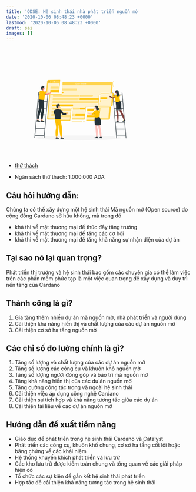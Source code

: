 ```yaml
---
title: 'ODSE: Hệ sinh thái nhà phát triển nguồn mở'
date: '2020-10-06 08:48:23 +0000'
lastmod: '2020-10-06 08:48:23 +0000'
draft: sai
images: []
---
```


<svg xmlns="http://www.w3.org/2000/svg" viewbox="0 0 500 500" width="400px" height="300"><g id="freepik--Shadow--inject-169"><ellipse id="freepik--path--inject-169" cx="245.18" cy="412.39" rx="193.89" ry="11.32" style="fill:#f5f5f5"></ellipse></g><g id="freepik--Coding--inject-169"><path d="M394.34,158.17l-219.81.05-1.66,1.5L172,187.58h0l-.38,4.28L170.69,202h0l-.7,8.09h0l-.4,4.54H113.42l-1.67,1.5L104,322.51a4.53,4.53,0,0,0,4.58,5H160l.41-4.75h-.27l1-11.5h0l.7-8.1h0l.56-6.35h0l.71-8.1h0l.57-6.48.69-8h0l.28-3.19h56.44l-1,11.16v.13h0l-3.53,40.4h0l-.15,1.7,0,.57h0l-.22,2.48,54.77,1.52,1.66-1.29L274,311.28h0l.71-8.1h0l1.83-20.93.7-8h0l.28-3.19H334l1.54-17.61h0l.56-6.46.7-8h0l.71-8.1h0l1.42-16.27h51.69l3.09,1.5,1.66-1.5L399.69,164A5.62,5.62,0,0,0,394.34,158.17Z" style="fill:#FFC100"></path><path d="M329.61,329H381a5.59,5.59,0,0,0,5.46-5l4.36-52.55-56.83-.2-1.71,1.33Z" style="fill:#FFC100"></path><polygon points="391.85 216.16 396.11 167.44 172.19 167.44 167.93 216.16 114.42 216.16 104.76 326.55 158.28 326.55 163 272.59 219.43 272.59 214.71 326.55 271.15 326.55 275.87 272.59 332.31 272.59 327.59 326.55 382.19 326.55 386.91 272.59 332.31 272.59 337.25 216.16 391.85 216.16" style="fill:#FFC100"></polygon><polygon points="391.85 216.16 396.11 167.44 172.19 167.44 167.93 216.16 114.42 216.16 104.76 326.55 158.28 326.55 163 272.59 219.43 272.59 214.71 326.55 271.15 326.55 275.87 272.59 332.31 272.59 327.59 326.55 382.19 326.55 386.91 272.59 332.31 272.59 337.25 216.16 391.85 216.16" style="fill:#fff;opacity:0.8"></polygon><path d="M244.26,226.08H130.68a1.84,1.84,0,0,1-1.86-2l.36-4a2.27,2.27,0,0,1,2.21-2H245a1.83,1.83,0,0,1,1.85,2l-.35,4A2.27,2.27,0,0,1,244.26,226.08Z" style="fill:#FFC100"></path><path d="M244.26,226.08H130.68a1.84,1.84,0,0,1-1.86-2l.36-4a2.27,2.27,0,0,1,2.21-2H245a1.83,1.83,0,0,1,1.85,2l-.35,4A2.27,2.27,0,0,1,244.26,226.08Z" style="fill:#fff;opacity:0.5"></path><path d="M306.61,226.08H251.86a1.83,1.83,0,0,1-1.86-2l.35-4a2.27,2.27,0,0,1,2.22-2h54.75a1.83,1.83,0,0,1,1.86,2l-.35,4A2.27,2.27,0,0,1,306.61,226.08Z" style="fill:#FFC100"></path><path d="M306.61,226.08H251.86a1.83,1.83,0,0,1-1.86-2l.35-4a2.27,2.27,0,0,1,2.22-2h54.75a1.83,1.83,0,0,1,1.86,2l-.35,4A2.27,2.27,0,0,1,306.61,226.08Z" style="fill:#fff;opacity:0.5"></path><path d="M243,240.53H129.42a1.83,1.83,0,0,1-1.86-2l.35-4a2.27,2.27,0,0,1,2.21-2H243.7a1.83,1.83,0,0,1,1.86,2l-.35,4A2.27,2.27,0,0,1,243,240.53Z" style="fill:#FFC100"></path><path d="M243,240.53H129.42a1.83,1.83,0,0,1-1.86-2l.35-4a2.27,2.27,0,0,1,2.21-2H243.7a1.83,1.83,0,0,1,1.86,2l-.35,4A2.27,2.27,0,0,1,243,240.53Z" style="fill:#fff;opacity:0.5"></path><path d="M217.39,269.43h-90.5a1.83,1.83,0,0,1-1.86-2l.35-4a2.27,2.27,0,0,1,2.22-2h90.49a1.83,1.83,0,0,1,1.86,2l-.35,4A2.27,2.27,0,0,1,217.39,269.43Z" style="fill:#FFC100"></path><path d="M174.33,203.53H169l-.71,8.09h5.29a2.27,2.27,0,0,0,2.21-2l.35-4A1.83,1.83,0,0,0,174.33,203.53Z" style="fill:#FFC100"></path><path d="M234.84,189.08H170.3l-.71,8.09h64.54a2.27,2.27,0,0,0,2.21-2l.35-4A1.83,1.83,0,0,0,234.84,189.08Z" style="fill:#FFC100"></path><path d="M234.84,189.08H170.3l-.71,8.09h64.54a2.27,2.27,0,0,0,2.21-2l.35-4A1.83,1.83,0,0,0,234.84,189.08Z" style="fill:#fff;opacity:0.5"></path><path d="M334.56,246.88H128.86a2.27,2.27,0,0,0-2.21,2l-.35,4a1.83,1.83,0,0,0,1.85,2h205.7Z" style="fill:#FFC100"></path><path d="M334.56,246.88H128.86a2.27,2.27,0,0,0-2.21,2l-.35,4a1.83,1.83,0,0,0,1.85,2h205.7Z" style="fill:#fff;opacity:0.5"></path><path d="M335.82,232.43H251.3a2.27,2.27,0,0,0-2.21,2l-.35,4a1.83,1.83,0,0,0,1.85,2h84.52Z" style="fill:#FFC100"></path><path d="M244.79,275.78H219.15l-.7,8.1h25.63a2.27,2.27,0,0,0,2.21-2l.35-4A1.83,1.83,0,0,0,244.79,275.78Z" style="fill:#FFC100"></path><path d="M162.72,275.78H126.33a2.27,2.27,0,0,0-2.21,2l-.35,4a1.83,1.83,0,0,0,1.85,2H162Z" style="fill:#FFC100"></path><g style="opacity:0.5"><path d="M244.79,275.78H219.15l-.7,8.1h25.63a2.27,2.27,0,0,0,2.21-2l.35-4A1.83,1.83,0,0,0,244.79,275.78Z" style="fill:#fff"></path><path d="M162.72,275.78H126.33a2.27,2.27,0,0,0-2.21,2l-.35,4a1.83,1.83,0,0,0,1.85,2H162Z" style="fill:#fff"></path></g><path d="M161.45,290.23H125.07a2.25,2.25,0,0,0-2.21,2l-.36,4a1.84,1.84,0,0,0,1.86,2h36.38Z" style="fill:#FFC100"></path><path d="M161.45,290.23H125.07a2.25,2.25,0,0,0-2.21,2l-.36,4a1.84,1.84,0,0,0,1.86,2h36.38Z" style="fill:#fff;opacity:0.5"></path><path d="M160.19,304.68H123.8a2.27,2.27,0,0,0-2.21,2l-.35,4a1.83,1.83,0,0,0,1.85,2h36.39Z" style="fill:#FFC100"></path><path d="M224.72,304.68h-8.09l-.71,8.1H224a2.25,2.25,0,0,0,2.21-2l.36-4A1.83,1.83,0,0,0,224.72,304.68Z" style="fill:#FFC100"></path><g style="opacity:0.5"><path d="M160.19,304.68H123.8a2.27,2.27,0,0,0-2.21,2l-.35,4a1.83,1.83,0,0,0,1.85,2h36.39Z" style="fill:#fff"></path><path d="M224.72,304.68h-8.09l-.71,8.1H224a2.25,2.25,0,0,0,2.21-2l.36-4A1.83,1.83,0,0,0,224.72,304.68Z" style="fill:#fff"></path></g><path d="M398.18,164.74a4.52,4.52,0,0,0-4.58-5H172.87l-1.23,14.11H389.31a3,3,0,0,1,3,3.32l-3.42,39h4.75Z" style="fill:#FFC100"></path><path d="M398.18,164.74a4.52,4.52,0,0,0-4.58-5H172.87l-1.23,14.11H389.31a3,3,0,0,1,3,3.32l-3.42,39h4.75Z" style="fill:#fff;opacity:0.30000000000000004"></path><path d="M384,272.59,379.77,321a3.7,3.7,0,0,1-3.62,3.32H327.79l-.42,4.75h51.42a5.59,5.59,0,0,0,5.46-5l4.5-51.42Z" style="fill:#FFC100"></path><path d="M384,272.59,379.77,321a3.7,3.7,0,0,1-3.62,3.32H327.79l-.42,4.75h51.42a5.59,5.59,0,0,0,5.46-5l4.5-51.42Z" style="fill:#fff;opacity:0.30000000000000004"></path><path d="M116.52,216.16,107.35,321a3,3,0,0,0,3,3.32h48.36l-.42,4.75H106.92a4.53,4.53,0,0,1-4.59-5l9.42-107.85Z" style="fill:#FFC100"></path><path d="M116.52,216.16,107.35,321a3,3,0,0,0,3,3.32h48.36l-.42,4.75H106.92a4.53,4.53,0,0,1-4.59-5l9.42-107.85Z" style="fill:#fff;opacity:0.30000000000000004"></path><polygon points="271.35 324.28 214.91 324.28 214.5 329.03 270.93 329.03 271.35 324.28" style="fill:#FFC100"></polygon><polygon points="271.35 324.28 214.91 324.28 214.5 329.03 270.93 329.03 271.35 324.28" style="fill:#fff;opacity:0.30000000000000004"></polygon><path d="M273.06,304.68H232.32a2.27,2.27,0,0,0-2.21,2l-.35,4a1.83,1.83,0,0,0,1.85,2h40.75Z" style="fill:#FFC100"></path><path d="M333.24,304.68H329.5l-.71,8.1h3.74a2.27,2.27,0,0,0,2.21-2l.35-4A1.83,1.83,0,0,0,333.24,304.68Z" style="fill:#FFC100"></path><path d="M275.59,275.78H252.38a2.27,2.27,0,0,0-2.21,2l-.35,4a1.83,1.83,0,0,0,1.86,2h23.2Z" style="fill:#FFC100"></path><path d="M402.7,181.86h0a.49.49,0,0,1-.45-.54l1.83-21a5.1,5.1,0,0,0-5.16-5.66h-17a.5.5,0,0,1-.5-.5.51.51,0,0,1,.5-.5h17a6.09,6.09,0,0,1,6.16,6.74l-1.84,21A.5.5,0,0,1,402.7,181.86Z" style="fill:#FFC100"></path><path d="M378.09,154.68H373.8a.5.5,0,0,1-.5-.5.51.51,0,0,1,.5-.5h4.29a.5.5,0,0,1,.5.5A.5.5,0,0,1,378.09,154.68Z" style="fill:#FFC100"></path><path d="M271.87,338.3h-6.42a.51.51,0,0,1-.5-.5.5.5,0,0,1,.5-.5h6.42a.5.5,0,0,1,.5.5A.51.51,0,0,1,271.87,338.3Z" style="fill:#FFC100"></path><path d="M260.15,338.3H214a.51.51,0,0,1-.5-.5.5.5,0,0,1,.5-.5h46.13a.5.5,0,0,1,.5.5A.5.5,0,0,1,260.15,338.3Z" style="fill:#FFC100"></path><path d="M231.92,169.06a2.31,2.31,0,0,1-.91-.95,2.57,2.57,0,0,1-.24-1.36,2.75,2.75,0,0,1,.48-1.36,2.89,2.89,0,0,1,1.07-.95,3.07,3.07,0,0,1,1.45-.34,2.68,2.68,0,0,1,1.37.34,2.25,2.25,0,0,1,.91.95,2.46,2.46,0,0,1,.23,1.36,2.81,2.81,0,0,1-.47,1.36,2.89,2.89,0,0,1-1.07.95,3.06,3.06,0,0,1-1.44.34A2.72,2.72,0,0,1,231.92,169.06Zm2.49-.58a2.15,2.15,0,0,0,1.13-1.73,1.81,1.81,0,0,0-.17-1,1.68,1.68,0,0,0-.66-.71,1.84,1.84,0,0,0-1-.26,2.16,2.16,0,0,0-1.06.26,2.24,2.24,0,0,0-.79.71,2.11,2.11,0,0,0-.35,1,1.92,1.92,0,0,0,.18,1,1.62,1.62,0,0,0,.66.71,1.88,1.88,0,0,0,1,.26A2.1,2.1,0,0,0,234.41,168.48Z" style="fill:#fff"></path><path d="M240.52,165.63a1.61,1.61,0,0,1,.64.7,2,2,0,0,1,.17,1,2.34,2.34,0,0,1-.35,1.05,2.1,2.1,0,0,1-.77.71,2.28,2.28,0,0,1-1,.25,1.67,1.67,0,0,1-.76-.17,1.28,1.28,0,0,1-.56-.47l-.18,2H237l.47-5.36h.68l-.05.62a1.62,1.62,0,0,1,.64-.49,1.85,1.85,0,0,1,.82-.17A1.93,1.93,0,0,1,240.52,165.63Zm-.67,3a1.36,1.36,0,0,0,.52-.49,1.71,1.71,0,0,0,.24-.72,1.52,1.52,0,0,0-.11-.72,1.14,1.14,0,0,0-.43-.49,1.44,1.44,0,0,0-1.87.49,1.71,1.71,0,0,0-.24.72,1.41,1.41,0,0,0,.11.72,1,1,0,0,0,.43.49,1.21,1.21,0,0,0,.66.18A1.37,1.37,0,0,0,239.85,168.59Z" style="fill:#fff"></path><path d="M245.83,167.62h-3.19a1.1,1.1,0,0,0,.38.83,1.39,1.39,0,0,0,.94.32,1.6,1.6,0,0,0,1.18-.48l.35.46a1.8,1.8,0,0,1-.71.47,2.35,2.35,0,0,1-.89.17,2.22,2.22,0,0,1-1.09-.26,1.66,1.66,0,0,1-.68-.71,2,2,0,0,1-.17-1,2.29,2.29,0,0,1,.34-1,2.12,2.12,0,0,1,.77-.72,2.16,2.16,0,0,1,1-.25,1.86,1.86,0,0,1,1,.25,1.56,1.56,0,0,1,.62.72,2.12,2.12,0,0,1,.16,1.05C245.85,167.46,245.84,167.53,245.83,167.62Zm-2.67-1.33a1.4,1.4,0,0,0-.48.82h2.52a1.15,1.15,0,0,0-.33-.82A1.12,1.12,0,0,0,244,166,1.32,1.32,0,0,0,243.16,166.29Z" style="fill:#fff"></path><path d="M250.27,165.81a1.58,1.58,0,0,1,.33,1.27l-.2,2.26h-.71l.19-2.18a1.06,1.06,0,0,0-.2-.85.92.92,0,0,0-.76-.29,1.35,1.35,0,0,0-.94.33,1.48,1.48,0,0,0-.42,1l-.17,2h-.71l.34-3.92h.68l0,.59a1.62,1.62,0,0,1,.62-.47,2.15,2.15,0,0,1,.85-.16A1.49,1.49,0,0,1,250.27,165.81Z" style="fill:#fff"></path><path d="M254.21,169.22a2.09,2.09,0,0,1-.81-.47l.32-.58a2.1,2.1,0,0,0,.72.44,2.69,2.69,0,0,0,.94.16,1.76,1.76,0,0,0,1-.22.73.73,0,0,0,.37-.58.52.52,0,0,0-.13-.43,1.15,1.15,0,0,0-.41-.26c-.17-.06-.4-.12-.71-.2a5.73,5.73,0,0,1-.92-.28,1.35,1.35,0,0,1-.57-.43,1.06,1.06,0,0,1-.19-.79,1.43,1.43,0,0,1,.28-.75,1.77,1.77,0,0,1,.71-.53,2.75,2.75,0,0,1,1.13-.2,3.35,3.35,0,0,1,.89.12,2,2,0,0,1,.73.34l-.29.59a2.75,2.75,0,0,0-.67-.32,2.55,2.55,0,0,0-.72-.1,1.62,1.62,0,0,0-1,.23.76.76,0,0,0-.37.59.5.5,0,0,0,.14.43,1.11,1.11,0,0,0,.42.26,7.12,7.12,0,0,0,.69.2,6.53,6.53,0,0,1,.92.28,1.35,1.35,0,0,1,.57.43,1,1,0,0,1,.19.78,1.36,1.36,0,0,1-.29.74,1.56,1.56,0,0,1-.72.54,2.92,2.92,0,0,1-1.12.19A3.46,3.46,0,0,1,254.21,169.22Z" style="fill:#fff"></path><path d="M259,169.13a1.64,1.64,0,0,1-.66-.72,1.85,1.85,0,0,1-.17-1,2.11,2.11,0,0,1,.35-1,2,2,0,0,1,.79-.72,2.29,2.29,0,0,1,1.08-.25,2,2,0,0,1,1,.25,1.61,1.61,0,0,1,.67.72,2,2,0,0,1,.17,1,2.16,2.16,0,0,1-.36,1,2.07,2.07,0,0,1-.78.72,2.33,2.33,0,0,1-1.08.26A2,2,0,0,1,259,169.13Zm1.78-.54a1.43,1.43,0,0,0,.52-.49,1.57,1.57,0,0,0,.23-.72,1.41,1.41,0,0,0-.11-.72,1.08,1.08,0,0,0-.43-.49,1.3,1.3,0,0,0-.66-.17,1.47,1.47,0,0,0-.69.17,1.52,1.52,0,0,0-.52.49,1.71,1.71,0,0,0-.24.72,1.52,1.52,0,0,0,.11.72,1.11,1.11,0,0,0,.44.49,1.21,1.21,0,0,0,.66.18A1.37,1.37,0,0,0,260.74,168.59Z" style="fill:#fff"></path><path d="M267,165.42l-.35,3.92H266l.05-.59a1.59,1.59,0,0,1-.61.47,1.85,1.85,0,0,1-.78.17,1.59,1.59,0,0,1-1.2-.44,1.54,1.54,0,0,1-.34-1.27l.2-2.26H264l-.19,2.17a1.16,1.16,0,0,0,.2.87,1,1,0,0,0,.76.29,1.28,1.28,0,0,0,.92-.34,1.52,1.52,0,0,0,.41-1l.17-2Z" style="fill:#fff"></path><path d="M269.6,165.56a2.06,2.06,0,0,1,.9-.18l-.06.69h-.17a1.29,1.29,0,0,0-.93.35,1.46,1.46,0,0,0-.42,1l-.17,2H268l.34-3.92h.68l-.05.66A1.36,1.36,0,0,1,269.6,165.56Z" style="fill:#fff"></path><path d="M271.65,169.13a1.63,1.63,0,0,1-.68-.72,1.85,1.85,0,0,1-.17-1,2.14,2.14,0,0,1,1.15-1.75,2.37,2.37,0,0,1,1.1-.25,2,2,0,0,1,.93.21,1.34,1.34,0,0,1,.59.63l-.57.34a1.21,1.21,0,0,0-.42-.42,1.3,1.3,0,0,0-.6-.14,1.51,1.51,0,0,0-.7.17,1.47,1.47,0,0,0-.53.49,1.71,1.71,0,0,0-.24.72,1.43,1.43,0,0,0,.12.73,1,1,0,0,0,.43.48,1.3,1.3,0,0,0,.68.18,1.41,1.41,0,0,0,1.12-.57l.51.34a1.85,1.85,0,0,1-.7.63,2.26,2.26,0,0,1-1,.22A2.1,2.1,0,0,1,271.65,169.13Z" style="fill:#fff"></path><path d="M278.85,167.62h-3.19a1.1,1.1,0,0,0,.38.83,1.39,1.39,0,0,0,.94.32,1.6,1.6,0,0,0,1.18-.48l.35.46a1.8,1.8,0,0,1-.71.47,2.37,2.37,0,0,1-.9.17,2.21,2.21,0,0,1-1.08-.26,1.66,1.66,0,0,1-.68-.71,1.9,1.9,0,0,1-.17-1,2.29,2.29,0,0,1,.34-1,2.08,2.08,0,0,1,1.8-1,1.87,1.87,0,0,1,1,.25,1.62,1.62,0,0,1,.62.72,2.12,2.12,0,0,1,.16,1.05C278.87,167.46,278.86,167.53,278.85,167.62Zm-2.67-1.33a1.4,1.4,0,0,0-.48.82h2.52a1.15,1.15,0,0,0-.33-.82,1.12,1.12,0,0,0-.83-.31A1.32,1.32,0,0,0,276.18,166.29Z" style="fill:#fff"></path><path d="M174.23,154.44h6.41a.5.5,0,0,0,0-1h-6.41a.5.5,0,1,0,0,1Z" style="fill:#FFC100"></path><path d="M185.94,154.44h46.13a.5.5,0,0,0,0-1H185.94a.5.5,0,0,0,0,1Z" style="fill:#FFC100"></path></g><g id="freepik--character-4--inject-169"><path d="M397.61,207.68l18.06,206.48h2.85l-.76-8.69h39.81l.76,8.69h2.85L443.11,207.68h-2.85l.76,8.68h-39.8l-.76-8.68Zm3.86,11.53h39.8l2.47,28.2H403.93Zm2.71,31H444l2.46,28.19h-39.8Zm2.72,31h39.8l2.47,28.19h-39.8Zm2.72,31h39.8l2.47,28.2H412.08Zm2.71,31.05h39.81l2.46,28.19H414.8Zm45,59.23H417.51l-2.46-28.19h39.8Z" style="fill:#263238"></path><path d="M397.61,207.68l18.06,206.48h2.85l-.76-8.69h39.81l.76,8.69h2.85L443.11,207.68h-2.85l.76,8.68h-39.8l-.76-8.68Zm3.86,11.53h39.8l2.47,28.2H403.93Zm2.71,31H444l2.46,28.19h-39.8Zm2.72,31h39.8l2.47,28.19h-39.8Zm2.72,31h39.8l2.47,28.2H412.08Zm2.71,31.05h39.81l2.46,28.19H414.8Zm45,59.23H417.51l-2.46-28.19h39.8Z" style="fill:#fff;opacity:0.30000000000000004"></path><path d="M422.51,219.22,417.44,224l-9.73-2.25v-1.92a.81.81,0,0,0-1.15-.73s-.47.33-.65.3c-.81-.11-2.49-2.12-2.49-2.12a.84.84,0,0,0-.82-.14l-.69.27a.8.8,0,0,0-.5.93l1.1,4.87a.81.81,0,0,0,.65.62l3.07.54s8.77,5.4,11.95,4.66,7.92-5.19,7.92-5.19Z" style="fill:#7f3e3b"></path><polygon points="347.71 210.15 345.5 211.49 342.02 266.74 396.43 268.45 398.41 267.26 403.86 210.61 347.71 210.15" style="fill:#FFC100"></polygon><polygon points="400.06 212 345.5 211.49 340.04 267.93 394.6 268.43 400.06 212" style="fill:#FFC100"></polygon><polygon points="400.06 212 345.5 211.49 340.04 267.93 394.6 268.43 400.06 212" style="fill:#fff;opacity:0.8"></polygon><path d="M373,228l-29-.27-.79,8.1,29,.27a2.27,2.27,0,0,0,2.23-2l.39-4A1.84,1.84,0,0,0,373,228Z" style="fill:#FFC100"></path><path d="M343.7,242.22h-1.17l-.78,8.1h1.16a2.26,2.26,0,0,0,2.23-2l.39-4A1.83,1.83,0,0,0,343.7,242.22Z" style="fill:#FFC100"></path><path d="M343.7,242.22h-1.17l-.78,8.1h1.16a2.26,2.26,0,0,0,2.23-2l.39-4A1.83,1.83,0,0,0,343.7,242.22Z" style="fill:#fff;opacity:0.5"></path><polygon points="391.69 268.4 396.43 268.45 401.89 212.01 397.15 211.97 391.69 268.4" style="fill:#FFC100"></polygon><polygon points="391.69 268.4 396.43 268.45 401.89 212.01 397.15 211.97 391.69 268.4" style="fill:#fff;opacity:0.30000000000000004"></polygon><path d="M414.52,197.72s-3.67.29-3.66,2.83c0,1.61,1.27-1.05,3.07-1.87S414.52,197.72,414.52,197.72Z" style="fill:#263238"></path><path d="M428.6,283.46s1.8,6.1,2.62,8.05c4.27,10.28,12.91,25.16,18.37,40.58l4.39-1.7a197,197,0,0,0-6.59-23.14c-2.19-6.26-6-12.61-8.3-19.47a64.17,64.17,0,0,1-1.25-8Z" style="fill:#7f3e3b"></path><path d="M432.37,244.7s4.84,4.86,5.69,11.1-1,16.71,1.9,28l-11.21,3.07s-9.08-31.72-9.93-39.39Z" style="fill:#263238"></path><path d="M425.1,273.76,428,263.69l3.5-5.64a57.6,57.6,0,0,1-1,16.92c-.95,4.21-1.74,7.67-2.29,10.1C427.59,282.79,426.41,278.6,425.1,273.76Z" style="opacity:0.4"></path><path d="M418.32,336.57a2.14,2.14,0,0,1-1.45-.42.45.45,0,0,1,0-.51.6.6,0,0,1,.38-.26c.83-.21,2.54.82,2.61.87a.1.1,0,0,1,.06.12.12.12,0,0,1-.1.09A8.57,8.57,0,0,1,418.32,336.57Zm-.76-1a.85.85,0,0,0-.23,0,.29.29,0,0,0-.23.15c-.1.15-.07.22,0,.26.22.33,1.47.37,2.39.28A5.42,5.42,0,0,0,417.56,335.58Z" style="fill:#FFC100"></path><path d="M419.82,336.46s0,0-.05,0c-.58-.28-1.75-1.39-1.63-1.94,0-.14.12-.3.45-.32a.87.87,0,0,1,.64.21,3.44,3.44,0,0,1,.73,1.94.11.11,0,0,1-.06.11A.11.11,0,0,1,419.82,336.46Zm-1.16-2h-.07c-.21,0-.23.09-.24.12,0,.34.73,1.2,1.33,1.58a2.72,2.72,0,0,0-.62-1.54.59.59,0,0,0-.4-.16Z" style="fill:#FFC100"></path><path d="M420.36,335.78l5.42.14a.43.43,0,0,1,.41.35l.87,4.42a.72.72,0,0,1-.56.86h-.15c-2-.08-3.69-.23-6.12-.28-2.86-.07-2.15.29-5.52.25-2,0-2.34-2.34-1.48-2.43,3.95-.4,4.39-1.58,5.95-3A1.7,1.7,0,0,1,420.36,335.78Z" style="fill:#263238"></path><path d="M447.63,333.2a2.14,2.14,0,0,1-1.5.12.45.45,0,0,1-.16-.49.57.57,0,0,1,.26-.38c.71-.49,2.66-.12,2.75-.1a.11.11,0,0,1,.09.09.13.13,0,0,1-.05.13A9.12,9.12,0,0,1,447.63,333.2Zm-1.06-.66-.21.1a.38.38,0,0,0-.16.23c0,.17,0,.23.06.25.33.23,1.51-.17,2.34-.58A5.33,5.33,0,0,0,446.57,332.54Z" style="fill:#FFC100"></path><path d="M449,332.57s0,0-.05,0c-.65-.05-2.12-.68-2.21-1.24,0-.13,0-.32.31-.45a.85.85,0,0,1,.68,0c.77.28,1.33,1.51,1.36,1.56a.13.13,0,0,1,0,.12A.09.09,0,0,1,449,332.57Zm-1.81-1.5-.06,0c-.19.08-.18.17-.18.2.08.33,1.1.87,1.8,1a2.76,2.76,0,0,0-1.12-1.22.61.61,0,0,0-.44,0Z" style="fill:#FFC100"></path><path d="M449.27,331.74l5.11-1.77a.46.46,0,0,1,.52.18l2.36,3.85a.72.72,0,0,1-.23,1l-.13.06c-1.86.61-3.53,1.08-5.83,1.88-2.71.94-1.91,1-5.08,2.17-1.91.69-3-1.37-2.24-1.76,3.56-1.76,3.56-3,4.53-4.85A1.83,1.83,0,0,1,449.27,331.74Z" style="fill:#263238"></path><path d="M415.6,283.37s-.17,6.35,0,8.46c.89,11.1,4.51,27.91,4.94,44.27h4.65a198.24,198.24,0,0,0,.79-27.29c-.23-5.73-1.75-11.77-1.78-17.83a64,64,0,0,1,1.27-8Z" style="fill:#7f3e3b"></path><path d="M427.59,245.86a25.77,25.77,0,0,1,2.53,21.78c-4.37,13.05-3.27,19.46-3.27,19.46H414.68s0-17.07-.52-22.73c-.38-4-1.38-8.36-1.06-16Z" style="fill:#263238"></path><polygon points="426.98 284.67 427.35 287.57 414.19 287.57 414.19 284.67 426.98 284.67" style="fill:#263238"></polygon><polygon points="426.98 284.67 427.35 287.57 414.19 287.57 414.19 284.67 426.98 284.67" style="fill:#fff;opacity:0.4"></polygon><polygon points="439.96 281.18 427.72 284.82 428.6 287.57 440.78 284.03 439.96 281.18" style="fill:#263238"></polygon><polygon points="439.96 281.18 427.72 284.82 428.6 287.57 440.78 284.03 439.96 281.18" style="fill:#fff;opacity:0.4"></polygon><path d="M423.4,216s-2.74-.29-2.69-5.32c0,0-2.53-1.15-4.17.33s1.48,5-.56,6.43C416,217.42,417.77,218.62,423.4,216Z" style="fill:#7f3e3b"></path><path d="M411.42,203.6c0-.34-.23-.6-.45-.59s-.37.31-.35.64.22.6.44.59S411.44,203.93,411.42,203.6Z" style="fill:#263238"></path><path d="M411.19,204.21l-1.78,2.35a2.21,2.21,0,0,0,2,.35Z" style="fill:#a02724"></path><path d="M423.07,203.07c-.21,4.26-.2,6.07-2.32,8.29-3.26,2.27-8.4,2.15-9.47-2.09-1-3.82-.47-10.14,3.68-11.91a5.83,5.83,0,0,1,8.11,5.71Z" style="fill:#7f3e3b"></path><path d="M412.05,202.6a.23.23,0,0,1-.18,0,1.59,1.59,0,0,0-1.38-.39.2.2,0,0,1-.24-.13.2.2,0,0,1,.13-.25,2,2,0,0,1,1.75.47.19.19,0,0,1,0,.27h0A.14.14,0,0,1,412.05,202.6Z" style="fill:#263238"></path><path d="M411.06,203l-.93-.13S410.68,203.53,411.06,203Z" style="fill:#263238"></path><path d="M418.75,212.37a5.66,5.66,0,0,1-2.28,2.09,15.84,15.84,0,0,1-.37-1.64A7.69,7.69,0,0,0,418.75,212.37Z" style="opacity:0.2"></path><path d="M425.47,216.67s0-3.38-4-2.75-6.91,2.54-7,4.51Z" style="fill:#FFC100"></path><path d="M425.47,216.67s0-3.38-4-2.75-6.91,2.54-7,4.51Z" style="opacity:0.1"></path><path d="M427.87,216.3s5.29.16,5.29,4.39a7,7,0,0,1-3,6Z" style="fill:#FFC100"></path><path d="M427.87,216.3s5.29.16,5.29,4.39a7,7,0,0,1-3,6Z" style="opacity:0.1"></path><path d="M433.93,245.22a34.59,34.59,0,0,1-3.17-11.42c-.53-6.24,3.28-17.34-3.49-17.55s-10.47.74-14.49,2.32-3.17,12.48-2.54,16.61,2.54,14.59,2.54,14.59S424.31,251.25,433.93,245.22Z" style="fill:#FFC100"></path><path d="M409.92,232.48a43.13,43.13,0,0,1-.1-7.31l4.59-.57A27.54,27.54,0,0,1,409.92,232.48Z" style="opacity:0.1"></path><path d="M406.12,223.86,401,228.67l-9.73-2.24v-2.07a.71.71,0,0,0-1-.65,4,4,0,0,1-.87.14c-.83-.11-2.44-1.93-2.44-1.93a.7.7,0,0,0-.72-.12l-2.06,1.92a.83.83,0,0,0-.4.88l2.21,3.18a1.26,1.26,0,0,0,.81.68l3,.58s8.78,5.4,11.95,4.66,7.93-5.18,7.93-5.18Z" style="fill:#7f3e3b"></path><path d="M412.78,218.57s-3.17.92-7.75,4.94c0,0,.17,3.17,4.2,6.66,0,0,4.33-2.71,5.67-6.73S412.78,218.57,412.78,218.57Z" style="fill:#FFC100"></path><path d="M414.41,196.89s-3,1.38-2.21,3.54,1.25,4,.66,4.71,1.43.88,1.33-1.51c0,0,.26,3,1.79,3.37s2.58,4.84,1.3,7-1.58,7.1-.31,8.21,3.69,2.21,3.4,4.17,2.91.64,2.28-1.74c0,0,1.74,2.69,3.86.26s-1.27-4.65-1.27-4.65,2.57.79,2.63,2.17.91,2.06,1.91.53a3.49,3.49,0,0,0-.63-4.34s1.7-.28,1.91.91,2.16-.8.47-2.36-4.65-2.36-4.6-8.38-1.11-11.16-5.71-12.22S414.41,196.89,414.41,196.89Z" style="fill:#263238"></path><path d="M415.49,204.52a3.25,3.25,0,0,0-1.08,2.27c0,1.16,1.06,1.48,2,.94s1.92-1.66,1.51-2.72A1.47,1.47,0,0,0,415.49,204.52Z" style="fill:#7f3e3b"></path></g><g id="freepik--character-3--inject-169"><polygon points="343.11 277.42 286.32 277.18 284.65 278.5 284.25 310.56 283.5 318.66 282.43 330.16 282.22 332.44 281.99 334.91 335.84 335.2 338.31 332.7 343.11 277.42" style="fill:#FFC100"></polygon><polygon points="279.66 332.42 336.07 332.72 341.08 278.76 284.65 278.5 279.66 332.42" style="fill:#FFC100"></polygon><polygon points="279.66 332.42 336.07 332.72 341.08 278.76 284.65 278.5 279.66 332.42" style="fill:#fff;opacity:0.8"></polygon><path d="M311.21,281.79l-26.84-.14-.75,8.1,26.84.14a2.27,2.27,0,0,0,2.22-2l.37-4A1.84,1.84,0,0,0,311.21,281.79Z" style="fill:#FFC100"></path><polygon points="280.94 318.65 337.35 318.95 338.1 310.85 281.69 310.55 280.94 318.65" style="fill:#FFC100"></polygon><polygon points="279.87 330.15 279.43 334.9 335.84 335.2 336.28 330.45 279.87 330.15" style="fill:#FFC100"></polygon><polygon points="279.87 330.15 279.43 334.9 335.84 335.2 336.28 330.45 279.87 330.15" style="fill:#fff;opacity:0.30000000000000004"></polygon><path d="M319.76,343.06s.64,13.17.93,17.55c.81,11.95,3.92,47.75,3.92,47.75h5.32s2-16.44,1.45-30.56c-.24-5.83-2-11-2.39-15s1.87-10.35.31-16.14C327.82,341.2,319.76,343.06,319.76,343.06Z" style="fill:#ffc3bd"></path><path d="M332.41,343.38s1.13,13.83,1.78,18.4c1.68,11.71,8.86,46.47,8.86,46.47l5.32-.24s-.12-18-2.53-32.21c-.81-4.75-2.1-8.85-2.61-12.23-.64-4.21.71-11.32-1.12-17C340.39,341.16,332.41,343.38,332.41,343.38Z" style="fill:#ffc3bd"></path><path d="M337.89,316.09s9.39,8.73,9.06,37.22a46.11,46.11,0,0,1-28.56,1.48s-2.53-20.91,0-36.31Z" style="fill:#263238"></path><path d="M318.69,275.75c0-.33-.22-.58-.44-.57s-.37.3-.34.63.22.58.43.57S318.71,276.08,318.69,275.75Z" style="fill:#263238"></path><path d="M318.33,275.2l-.91-.14S318,275.69,318.33,275.2Z" style="fill:#263238"></path><path d="M330.48,287.11s-2.68-.27-2.63-5.2c0,0-2.48-1.13-4.08.32s1.45,4.86-.54,6.29C323.23,288.52,325,289.7,330.48,287.11Z" style="fill:#ffc3bd"></path><path d="M318.66,276.22l-1.74,2.3a2.16,2.16,0,0,0,1.92.34Z" style="fill:#ed893e"></path><path d="M330.16,274.48c-.2,4.17-.19,5.95-2.27,8.11-3.19,2.23-8.22,2.11-9.27-2-.94-3.74-.46-9.92,3.61-11.66a5.71,5.71,0,0,1,7.93,5.59Z" style="fill:#ffc3bd"></path><path d="M319.44,274.77a.17.17,0,0,1-.18,0,1.54,1.54,0,0,0-1.35-.37.19.19,0,0,1-.23-.13.21.21,0,0,1,.13-.25,2,2,0,0,1,1.71.46.19.19,0,0,1,0,.26h0A.13.13,0,0,1,319.44,274.77Z" style="fill:#263238"></path><path d="M325.93,283.59a5.47,5.47,0,0,1-2.23,2c-.13-.54-.29-1.09-.36-1.6A7.82,7.82,0,0,0,325.93,283.59Z" style="opacity:0.2"></path><path d="M332.56,287.83s-1.55-3.73-6.34-2.19-5.85,4.22-5.85,4.22Z" style="fill:#FFC100"></path><path d="M332.56,287.83s-1.55-3.73-6.34-2.19-5.85,4.22-5.85,4.22Z" style="opacity:0.2"></path><path d="M336.21,288.63s6.19,5.72,3.52,11.32-7.17-2.3-7.17-2.3Z" style="fill:#FFC100"></path><path d="M336.21,288.63s6.19,5.72,3.52,11.32-7.17-2.3-7.17-2.3Z" style="opacity:0.2"></path><path d="M324.5,407.79l6,.15a.46.46,0,0,1,.46.38l1,4.88a.8.8,0,0,1-.62.94l-.17,0c-2.15-.09-4.06-.26-6.74-.32-3.15-.08-2.36.32-6.08.28-2.23,0-2.58-2.58-1.63-2.68,4.36-.44,4.84-1.74,6.55-3.25A1.93,1.93,0,0,1,324.5,407.79Z" style="fill:#263238"></path><path d="M343.06,407.73l6,0a.47.47,0,0,1,.46.38l1,4.86a.81.81,0,0,1-.61,1l-.17,0c-2.15-.06-4.06-.19-6.73-.21-3.16,0-2.36.36-6.08.38-2.24,0-2.63-2.54-1.68-2.65,4.35-.51,4.81-1.82,6.5-3.36A1.87,1.87,0,0,1,343.06,407.73Z" style="fill:#263238"></path><path d="M339.73,316.3s-8.59,6.31-22,3c0,0-4.22-19.91-1.39-25.91,2.52-5.36,7.56-6.07,11.57-6.33s10.29-.77,10.08,7.29S337.72,307.1,339.73,316.3Z" style="fill:#FFC100"></path><path d="M315.9,307.85a71.2,71.2,0,0,1-.53-8l5-1.8Z" style="opacity:0.2"></path><path d="M306.68,303.88l-11.48-2-.49-1a1.81,1.81,0,0,0-2-.94l-.52.11-1.34-1a1.8,1.8,0,0,0-2.2.07h0a1.78,1.78,0,0,0-.66,1.39v1.17a1.8,1.8,0,0,0,.33,1l.91,1.3a1.8,1.8,0,0,0,1.35.77l3.9.25,12.16,3.09Z" style="fill:#ffc3bd"></path><path d="M322.54,290.43s-3.34-2.21-6.79,1.12-9.31,11.32-9.31,11.32l-2.08-.24-.27,5.93a8,8,0,0,0,6-.34c3-1.51,12.66-12.85,12.66-12.85S324,292,322.54,290.43Z" style="fill:#FFC100"></path><polygon points="305.94 301.72 305.94 305 305.02 305.43 305.94 306.05 305.94 309.63 303.1 309 303.1 301.72 305.94 301.72" style="fill:#FFC100"></polygon><polygon points="305.94 301.72 305.94 305 305.02 305.43 305.94 306.05 305.94 309.63 303.1 309 303.1 301.72 305.94 301.72" style="fill:#fff;opacity:0.5"></polygon><path d="M333.89,356.24q-1.17.09-2.43.12c-.5-13.8,3.5-18.87,3.5-18.87A63.51,63.51,0,0,0,333.89,356.24Z" style="opacity:0.30000000000000004"></path><path d="M324.64,267.34s6.71-2.33,7.92,4.49,7.29,8.56,3.92,13.11-13.08,1.14-13.25-2.69-.12-10.24-1.54-11.08c0,0,.85,2.64,0,2.64s-1.43-1-1.32-2.34c0,0,0,1.68-2,1.08s1.15-2.81,1.15-2.81a7.28,7.28,0,0,0-2,1.19c-.55.6-.7-.3,0-1.43C318,268.61,320.42,266.56,324.64,267.34Z" style="fill:#263238"></path><path d="M322.74,275.89a3.24,3.24,0,0,0-1.05,2.23c-.05,1.13,1,1.45,2,.92s1.87-1.63,1.47-2.67A1.45,1.45,0,0,0,322.74,275.89Z" style="fill:#ffc3bd"></path></g><g id="freepik--character-2--inject-169"><path d="M161.65,301.82l5.51-.76.42-1.35a1.08,1.08,0,0,1,1.31-.71l.63.17,2.38-1.25a1.06,1.06,0,0,1,.58-.11h0a1.08,1.08,0,0,1,1,1.1l-.06,2.17a.66.66,0,0,1,0,.14l-.25,1.64a1.09,1.09,0,0,1-.9.9l-3.45.54-6.33,1.35Z" style="fill:#ffb573"></path><path d="M165.51,300.29a58.28,58.28,0,0,1-8.55,0c-1.51-.12-2.83-1.23-4-2.78l-4.77,7a10.69,10.69,0,0,0,3.86,2.7c6,1.9,14.43-1.54,14.43-1.54A5.38,5.38,0,0,0,165.51,300.29Z" style="fill:#263238"></path><path d="M165.51,300.29a58.28,58.28,0,0,1-8.55,0c-1.51-.12-2.83-1.23-4-2.78l-4.77,7a10.69,10.69,0,0,0,3.86,2.7c6,1.9,14.43-1.54,14.43-1.54A5.38,5.38,0,0,0,165.51,300.29Z" style="opacity:0.30000000000000004"></path><polygon points="155.71 277 150.4 334.75 205.14 334.97 206.84 333.58 212.19 277.26 155.71 277" style="fill:#FFC100"></polygon><polygon points="148.95 332.27 205.37 332.48 210.29 278.52 153.87 278.31 148.95 332.27" style="fill:#FFC100"></polygon><polygon points="148.95 332.27 205.37 332.48 210.29 278.52 153.87 278.31 148.95 332.27" style="fill:#fff;opacity:0.8"></polygon><polygon points="150.21 318.5 206.62 318.71 207.36 310.61 150.94 310.4 150.21 318.5" style="fill:#FFC100"></polygon><polygon points="150.21 318.5 206.62 318.71 207.36 310.61 150.94 310.4 150.21 318.5" style="fill:#fff;opacity:0.5"></polygon><path d="M193.84,296.1,152.26,296l-.74,8.1,41.58.15a2.26,2.26,0,0,0,2.22-2l.37-4A1.85,1.85,0,0,0,193.84,296.1Z" style="fill:#FFC100"></path><path d="M193.84,296.1,152.26,296l-.74,8.1,41.58.15a2.26,2.26,0,0,0,2.22-2l.37-4A1.85,1.85,0,0,0,193.84,296.1Z" style="fill:#fff;opacity:0.5"></path><polygon points="152.84 289.6 209.26 289.81 210 281.71 153.58 281.5 152.84 289.6" style="fill:#FFC100"></polygon><polygon points="152.84 289.6 209.26 289.81 210 281.71 153.58 281.5 152.84 289.6" style="fill:#fff;opacity:0.5"></polygon><polygon points="149.16 330 148.72 334.75 205.14 334.96 205.57 330.21 149.16 330" style="fill:#FFC100"></polygon><polygon points="149.16 330 148.72 334.75 205.14 334.96 205.57 330.21 149.16 330" style="fill:#fff;opacity:0.30000000000000004"></polygon><path d="M145.39,284s3-.31,3-5.87c0,0,2.79-1.27,4.59.37s-1.62,5.48.62,7.09C153.57,285.54,151.6,286.86,145.39,284Z" style="fill:#ffb573"></path><path d="M158.61,270.29c0-.37.24-.66.49-.64s.41.33.39.71-.25.65-.49.64S158.58,270.66,158.61,270.29Z" style="fill:#263238"></path><path d="M158.86,271l2,2.6a2.45,2.45,0,0,1-2.16.39Z" style="fill:#ed893e"></path><path d="M145.75,269.71c.23,4.7.22,6.7,2.56,9.15,3.6,2.5,9.26,2.37,10.45-2.31,1.06-4.21.52-11.18-4.06-13.14a6.44,6.44,0,0,0-8.95,6.3Z" style="fill:#ffb573"></path><path d="M157.91,269.19a.23.23,0,0,0,.2,0,1.74,1.74,0,0,1,1.52-.43.22.22,0,0,0,.27-.15.23.23,0,0,0-.15-.27,2.17,2.17,0,0,0-1.92.51.21.21,0,0,0,0,.3h0A.19.19,0,0,0,157.91,269.19Z" style="fill:#263238"></path><path d="M150.52,280a6.25,6.25,0,0,0,2.51,2.29c.15-.61.33-1.23.42-1.8A8.79,8.79,0,0,1,150.52,280Z" style="opacity:0.2"></path><path d="M143.31,284.81s.56-3.54,4.85-3.56c6.06,0,7.84,2.84,7.84,2.84Z" style="fill:#263238"></path><path d="M143.31,284.81s.56-3.54,4.85-3.56c6.06,0,7.84,2.84,7.84,2.84Z" style="opacity:0.30000000000000004"></path><polygon points="141.97 403.03 142.51 411.99 147.53 411.81 147.82 403.21 141.97 403.03" style="fill:#ffb573"></polygon><path d="M148.37,411.24a.13.13,0,0,1-.1-.1.14.14,0,0,1,.06-.13c.08-.05,1.91-1.1,2.78-.86a.62.62,0,0,1,.39.28.47.47,0,0,1,0,.54,2.24,2.24,0,0,1-1.54.41A9.63,9.63,0,0,1,148.37,411.24Zm.4-.17c1,.12,2.3.1,2.54-.24,0,0,.07-.12,0-.27a.32.32,0,0,0-.25-.17.85.85,0,0,0-.23,0A5.9,5.9,0,0,0,148.77,411.07Z" style="fill:#FFC100"></path><path d="M148.31,411.23a.11.11,0,0,1-.06-.11,3.57,3.57,0,0,1,.81-2,1,1,0,0,1,.69-.22c.34,0,.45.21.46.35.11.59-1.14,1.73-1.77,2h-.05A.08.08,0,0,1,148.31,411.23Zm1.35-2.12a.65.65,0,0,0-.42.16,2.89,2.89,0,0,0-.69,1.61c.65-.39,1.47-1.28,1.43-1.64,0,0,0-.12-.25-.14Z" style="fill:#FFC100"></path><path d="M147.84,410.51l-5.72,0a.45.45,0,0,0-.45.36l-1,4.66a.75.75,0,0,0,.58.91l.16,0c2.06-.05,3.89-.17,6.46-.18,3,0,2.26.36,5.82.39,2.15,0,2.53-2.42,1.62-2.54-4.17-.5-4.61-1.76-6.22-3.24A1.81,1.81,0,0,0,147.84,410.51Z" style="fill:#263238"></path><polygon points="142.25 407.66 147.67 407.66 147.82 403.21 141.97 403.03 142.25 407.66" style="opacity:0.2"></polygon><path d="M138.27,324.87s-1.07,7.52,1.58,20.11c1.12,5.32,2.9,16.1,2.85,21.53,0,3.6-.79,5.23-2.06,14.25s.63,25.34.63,25.34l7.28.08s4.54-30.15,5.39-40.62c.43-5.32.63-21.37.63-21.37L152,324.87Z" style="fill:#FFC100"></path><path d="M147.23,337.63s1.63,11.49,7,20.9c.21-6.53.3-14.34.3-14.34l-.06-.5-3.72-5.18Z" style="opacity:0.1"></path><polygon points="163.55 403.22 164.46 412.16 169.47 411.77 169.4 403.16 163.55 403.22" style="fill:#ffb573"></polygon><path d="M170.29,411.16a.12.12,0,0,1-.1-.09.12.12,0,0,1,.05-.14c.08-.05,1.85-1.17,2.74-1a.67.67,0,0,1,.4.28.47.47,0,0,1,0,.54,2.23,2.23,0,0,1-1.52.47A9.6,9.6,0,0,1,170.29,411.16Zm.39-.18c1,.07,2.3,0,2.53-.35,0,0,.06-.12,0-.27a.31.31,0,0,0-.25-.16.65.65,0,0,0-.24,0A5.79,5.79,0,0,0,170.68,411Z" style="fill:#FFC100"></path><path d="M170.22,411.16a.15.15,0,0,1-.06-.11,3.58,3.58,0,0,1,.72-2.06.92.92,0,0,1,.68-.25c.35,0,.46.19.48.33.14.58-1.07,1.78-1.68,2.08h-.14Zm1.27-2.18a.64.64,0,0,0-.42.18,2.88,2.88,0,0,0-.62,1.63c.63-.41,1.41-1.34,1.36-1.69,0,0,0-.12-.25-.13Z" style="fill:#FFC100"></path><path d="M169.72,410.45l-5.71.27a.45.45,0,0,0-.43.38l-.82,4.7a.77.77,0,0,0,.62.89h.16c2.06-.13,3.88-.33,6.45-.45,3-.14,2.27.26,5.83.15,2.15-.08,2.42-2.53,1.51-2.61-4.18-.33-4.67-1.56-6.35-3A1.89,1.89,0,0,0,169.72,410.45Z" style="fill:#263238"></path><polygon points="169.4 403.16 163.55 403.22 164 407.63 169.44 407.31 169.4 403.16" style="opacity:0.2"></polygon><path d="M146,324.87a42.31,42.31,0,0,0,4.77,22c5.84,10.61,6.42,13.73,6.84,18.68.4,4.74.43,6.34,1.06,16.15s4.2,24.47,4.2,24.47l7.52-.48s0-31.05-1.27-42C168,353.87,162,324.87,162,324.87Z" style="fill:#FFC100"></path><path d="M143.31,283.58s-9.52,1.23-10.7,6.7,1.55,15.91,5.35,17.22S143.31,283.58,143.31,283.58Z" style="fill:#263238"></path><path d="M139.49,288.69l-1.67-1s-2.35,3-3.82,14.49c1,2.67,2.39,4.79,4,5.33s2.69-3.28,3.54-8Z" style="opacity:0.4"></path><path d="M137.24,326.26s9.85,2.73,26.36,0a156.22,156.22,0,0,1,.59-27.67c1.78-13.66-1.54-14.61-10.8-15.08s-15.85-1-16.15,7.48C136.52,310.58,137.24,326.26,137.24,326.26Z" style="fill:#263238"></path><path d="M159.9,291.38s.71,7.72,3.73,12.77h0c.14-1.85.32-3.72.56-5.56a37.21,37.21,0,0,0,.39-7.77L161.34,286Z" style="opacity:0.4"></path><path d="M183.49,302.72,189,302l.43-1.35a1.08,1.08,0,0,1,1.31-.72l.62.17,2.38-1.24a1.17,1.17,0,0,1,.58-.12h0a1.08,1.08,0,0,1,1,1.1l0,2.18s0,.09,0,.14l-.26,1.64a1.08,1.08,0,0,1-.9.9l-3.44.54-6.33,1.34Z" style="fill:#ffb573"></path><path d="M159,284.09s6.89,0,10.09,4.64c2.68,3.88,5.46,12.12,9.74,12.47a58.28,58.28,0,0,0,8.55,0,5.35,5.35,0,0,1,1,5.35s-8.43,3.44-14.43,1.54-15.61-19.59-15.61-19.59Z" style="fill:#263238"></path><path d="M153.82,272.25a11.72,11.72,0,0,0,.83-5.23s4.43,1.66,5.09-.41a2,2,0,0,0-1.46-2.62s2.19-.29.94-1.78-3.5-.95-3.5-.95,2.25-1.42.53-2.25-4.27,1.72-4.27,1.72,1.47-2.38-.24-2.79-3.8,4-3.8,4-4.52.45-4.63,2.05a1.44,1.44,0,0,0,1.48,1.61s-3,.47-2.49,2a1.09,1.09,0,0,0,1.78.64s-1.89,1.65-1.24,3.16c.47,1.09,1.3.54,1.3.54s-.53,2.15.36,3.18,1.24-.81,1.24-.81a4.42,4.42,0,0,0,1.56,3.29s1.42-1.39,4.27-.44Z" style="fill:#263238"></path><path d="M154.12,271.3a3.61,3.61,0,0,1,1.18,2.51c0,1.28-1.16,1.63-2.21,1s-2.12-1.83-1.67-3A1.64,1.64,0,0,1,154.12,271.3Z" style="fill:#ffb573"></path></g><g id="freepik--character-1--inject-169"><path d="M105.17,205.49l-.76,8.69H64.61l.76-8.69H62.52L44.46,412h2.85l.76-8.68h39.8L87.11,412H90L108,205.49Zm-3.47,39.73H61.9L64.36,217h39.81Zm-2.72,31H59.18l2.47-28.19h39.8Zm-2.71,31.05H56.46l2.47-28.2h39.8Zm-2.72,31H53.75l2.46-28.19H96Zm-2.72,31H51L53.5,341.2H93.3Zm-40,2.85H90.59l-2.47,28.2H48.32Z" style="fill:#263238"></path><path d="M105.17,205.49l-.76,8.69H64.61l.76-8.69H62.52L44.46,412h2.85l.76-8.68h39.8L87.11,412H90L108,205.49Zm-3.47,39.73H61.9L64.36,217h39.81Zm-2.72,31H59.18l2.47-28.19h39.8Zm-2.71,31.05H56.46l2.47-28.2h39.8Zm-2.72,31H53.75l2.46-28.19H96Zm-2.72,31H51L53.5,341.2H93.3Zm-40,2.85H90.59l-2.47,28.2H48.32Z" style="fill:#fff;opacity:0.30000000000000004"></path><path d="M76.8,204.25,83.25,208l11.19-4.94.13-2.74a1.29,1.29,0,0,1,1.29-1.23H97L98.12,198a1.3,1.3,0,0,1,2,.25l.66,1a1.26,1.26,0,0,1,.21.84l-.35,3.32a1.3,1.3,0,0,1-.84,1.09l-3,1.1s-9.29,6.62-12.69,7.37-10.14-2.8-10.14-2.8Z" style="fill:#ff8b7b"></path><path d="M161.21,149.71,109.7,150c-2.77,0-5.67,1.87-5.92,4.64l-3.56,51.51,54,1.91,1.83-1.37Z" style="fill:#FFC100"></path><polygon points="154.19 207.99 158.52 159.23 105.06 159.15 100.72 207.91 154.19 207.99" style="fill:#FFC100"></polygon><polygon points="154.19 207.99 158.52 159.23 105.06 159.15 100.72 207.91 154.19 207.99" style="fill:#fff;opacity:0.8"></polygon><path d="M155.31,195.35,119,195.29a2.27,2.27,0,0,0-2.21,2l-.36,4a1.84,1.84,0,0,0,1.85,2l36.35,0Z" style="fill:#FFC100"></path><path d="M156.6,180.88l-36.35,0a2.28,2.28,0,0,0-2.22,2l-.35,4a1.82,1.82,0,0,0,1.85,2l36.35.06Z" style="fill:#FFC100"></path><path d="M156.6,180.88l-36.35,0a2.28,2.28,0,0,0-2.22,2l-.35,4a1.82,1.82,0,0,0,1.85,2l36.35.06Z" style="fill:#fff;opacity:0.5"></path><path d="M106,168.87a3.69,3.69,0,0,1,3.62-3.32l48.31.07,1.26-14.12-51.37-.08a5.6,5.6,0,0,0-5.46,5L97.8,207.9h4.75Z" style="fill:#FFC100"></path><path d="M106,168.87a3.69,3.69,0,0,1,3.62-3.32l48.31.07,1.26-14.12-51.37-.08a5.6,5.6,0,0,0-5.46,5L97.8,207.9h4.75Z" style="fill:#fff;opacity:0.30000000000000004"></path><path d="M138.86,158.25a3.64,3.64,0,0,1-3.55,3.26,2.94,2.94,0,0,1-3-3.27,3.62,3.62,0,0,1,3.55-3.26A2.94,2.94,0,0,1,138.86,158.25Z" style="fill:#FFC100"></path><path d="M138.86,158.25a3.64,3.64,0,0,1-3.55,3.26,2.94,2.94,0,0,1-3-3.27,3.62,3.62,0,0,1,3.55-3.26A2.94,2.94,0,0,1,138.86,158.25Z" style="fill:#fff;opacity:0.5"></path><path d="M126.75,158.23a3.64,3.64,0,0,1-3.55,3.26,2.94,2.94,0,0,1-3-3.27,3.64,3.64,0,0,1,3.55-3.26A2.94,2.94,0,0,1,126.75,158.23Z" style="fill:#FFC100"></path><path d="M114.63,158.21a3.62,3.62,0,0,1-3.55,3.26,2.94,2.94,0,0,1-3-3.27,3.64,3.64,0,0,1,3.55-3.26A2.94,2.94,0,0,1,114.63,158.21Z" style="fill:#FFC100"></path><path d="M114.63,158.21a3.62,3.62,0,0,1-3.55,3.26,2.94,2.94,0,0,1-3-3.27,3.64,3.64,0,0,1,3.55-3.26A2.94,2.94,0,0,1,114.63,158.21Z" style="opacity:0.2"></path><path d="M113.05,159.24l-1-1,1-1a.47.47,0,0,0-.66-.66l-1,1-1-1a.47.47,0,0,0-.66.66l1,1c-.35.34-.7.68-1,1a.46.46,0,0,0,.65.66l1-1,1,1A.46.46,0,0,0,113.05,159.24Z" style="fill:#fff"></path><path d="M125.42,157.77h-3.86a.47.47,0,0,0,0,.93h3.86a.47.47,0,0,0,0-.93Z" style="fill:#fff"></path><polygon points="133.96 159.88 135.94 159.88 133.97 157.89 133.96 159.88" style="fill:#fff"></polygon><polygon points="135.28 156.59 137.26 158.58 137.27 156.59 135.28 156.59" style="fill:#fff"></polygon><polygon points="57.84 323.3 57.08 332.25 62.08 332.79 63.6 324.32 57.84 323.3" style="fill:#ff8b7b"></polygon><path d="M63,332.79a.12.12,0,0,1-.08-.11.12.12,0,0,1,.08-.12c.08,0,2-.82,2.87-.46a.68.68,0,0,1,.35.34.49.49,0,0,1-.07.54,2.21,2.21,0,0,1-1.58.18A9.42,9.42,0,0,1,63,332.79Zm.42-.11c.95.26,2.26.43,2.55.13,0,0,.08-.11,0-.27a.32.32,0,0,0-.21-.21,1,1,0,0,0-.23-.06A5.71,5.71,0,0,0,63.37,332.68Z" style="fill:#FFC100"></path><path d="M62.89,332.77a.11.11,0,0,1,0-.11,3.56,3.56,0,0,1,1.09-1.9.93.93,0,0,1,.71-.11c.34.08.42.26.41.41,0,.6-1.38,1.55-2,1.73H63A.08.08,0,0,1,62.89,332.77Zm1.65-1.9a.69.69,0,0,0-.45.09,2.93,2.93,0,0,0-.91,1.5c.69-.29,1.64-1.06,1.65-1.41,0,0,0-.13-.22-.18Z" style="fill:#FFC100"></path><path d="M62.53,332l-5.67-.79a.45.45,0,0,0-.49.29L54.7,336a.76.76,0,0,0,.44,1,.42.42,0,0,0,.15,0c2.05.25,3.88.4,6.42.76,3,.42,2.19.67,5.71,1.22,2.12.32,2.85-2,2-2.28-4-1.1-4.31-2.41-5.69-4.11A1.85,1.85,0,0,0,62.53,332Z" style="fill:#263238"></path><polygon points="63.6 324.32 57.84 323.3 57.44 327.97 62.8 328.76 63.6 324.32" style="fill:#263238;opacity:0.2"></polygon><path d="M86.24,181.77s4.05-1.9,3.66-.3-3.35,2.32-4.19,1.73S86.24,181.77,86.24,181.77Z" style="fill:#263238"></path><path d="M75.8,200.65s3-.31,3-5.87c0,0,2.79-1.27,4.6.37s-1.63,5.48.61,7.09C84,202.24,82,203.56,75.8,200.65Z" style="fill:#ff8b7b"></path><path d="M89,187c0-.37.24-.66.49-.64s.41.33.39.71-.25.65-.49.64S89,187.36,89,187Z" style="fill:#263238"></path><path d="M89.27,187.66l2,2.6a2.45,2.45,0,0,1-2.16.39Z" style="fill:#ff5652"></path><path d="M76.16,186.41c.23,4.7.22,6.7,2.57,9.15,3.59,2.5,9.25,2.37,10.44-2.31,1.06-4.21.52-11.18-4.06-13.14a6.44,6.44,0,0,0-9,6.3Z" style="fill:#ff8b7b"></path><path d="M88.32,185.89a.23.23,0,0,0,.2,0,1.74,1.74,0,0,1,1.52-.43.22.22,0,0,0,.27-.15.23.23,0,0,0-.15-.27,2.17,2.17,0,0,0-1.92.51.21.21,0,0,0,0,.3h0A.19.19,0,0,0,88.32,185.89Z" style="fill:#263238"></path><path d="M80.93,196.68A6.25,6.25,0,0,0,83.44,199c.16-.61.33-1.23.42-1.8A8.79,8.79,0,0,1,80.93,196.68Z" style="opacity:0.2"></path><path d="M78.7,196.27s.33-.4,1.65.18c0,0,3.08-3.46,3.63-5.95a3.76,3.76,0,0,0,1.73-3c.12-2.07.18-3.43,1-3.91s3.1-2.55,1.43-4.69-1.55.36-1.55.36-4.91-5.64-4.21-1.9c0,0-5.57-1.28-2.74,1.78,0,0-6.29,1.6-4.21,7.54A8.29,8.29,0,0,0,78.7,196.27Z" style="fill:#263238"></path><path d="M84.53,188a3.61,3.61,0,0,1,1.18,2.51c.05,1.28-1.16,1.63-2.21,1s-2.12-1.83-1.67-3A1.65,1.65,0,0,1,84.53,188Z" style="fill:#ff8b7b"></path><path d="M80.84,199.2a18.47,18.47,0,0,1,4,.8,5.57,5.57,0,0,0-4.14-2.7,4,4,0,0,0-4.42,2A20.38,20.38,0,0,1,80.84,199.2Z" style="fill:#FFC100"></path><path d="M80.84,199.2a18.47,18.47,0,0,1,4,.8,5.57,5.57,0,0,0-4.14-2.7,4,4,0,0,0-4.42,2A20.38,20.38,0,0,1,80.84,199.2Z" style="fill:#fff;opacity:0.5"></path><path d="M65.05,234.71s-2.57,5.9-1.47,21.89c0,0,2.08,18.89.8,25-2.31,11-6.18,13-7.52,44.41l6.88,1s9.09-31.78,11.17-42.51c1.28-6.66,3-26.84,3-26.84l.64-21.38Z" style="fill:#263238"></path><polygon points="75.15 324.97 75.16 333.95 80.19 334.06 80.97 325.49 75.15 324.97" style="fill:#ff8b7b"></polygon><path d="M81.06,333.54a.11.11,0,0,1-.09-.1.13.13,0,0,1,.06-.13c.09,0,2-1,2.83-.7a.63.63,0,0,1,.37.31.47.47,0,0,1,0,.54,2.25,2.25,0,0,1-1.56.32A8.61,8.61,0,0,1,81.06,333.54Zm.41-.14c1,.17,2.29.23,2.55-.09,0,0,.07-.12,0-.28a.35.35,0,0,0-.23-.18,1,1,0,0,0-.24-.05A5.8,5.8,0,0,0,81.47,333.4Z" style="fill:#FFC100"></path><path d="M81,333.53a.1.1,0,0,1,0-.11,3.5,3.5,0,0,1,.92-2,.92.92,0,0,1,.7-.18c.34.05.44.23.44.38.08.59-1.24,1.66-1.88,1.9h0A.08.08,0,0,1,81,333.53Zm1.47-2a.62.62,0,0,0-.43.14,2.83,2.83,0,0,0-.78,1.56c.67-.35,1.54-1.19,1.52-1.55,0,0,0-.12-.24-.15Z" style="fill:#FFC100"></path><path d="M80.57,332.78l-5.71-.3a.47.47,0,0,0-.47.33l-1.28,4.6a.76.76,0,0,0,.52.94.45.45,0,0,0,.16,0c2.06.07,3.9.06,6.46.2,3,.16,2.24.48,5.79.72,2.14.15,2.67-2.27,1.76-2.44-4.13-.74-4.49-2-6-3.6A1.91,1.91,0,0,0,80.57,332.78Z" style="fill:#263238"></path><polygon points="75.16 330.13 80.54 330.22 80.97 325.49 75.15 324.97 75.16 330.13" style="fill:#263238;opacity:0.2"></polygon><path d="M77.65,260.64,76.25,258l-3.72-3.48s-1.18,15.08,2.84,27.06C76.25,275.57,77.2,265.6,77.65,260.64Z" style="opacity:0.4"></path><path d="M73.48,236.25s-1.19,5.7-1,18.29,4.81,22.17,4.75,29.69c-.11,10.95-4.78,16.86-2.85,43.7h7.36s5.83-33.25,6.65-44.41c.85-11.55-.06-46.32-.06-46.32Z" style="fill:#263238"></path><path d="M74,199.79s-5.34.42-6.53,4.1a7.18,7.18,0,0,0,.86,6.31l2.88.82Z" style="fill:#FFC100"></path><path d="M74,199.79s-5.34.42-6.53,4.1a7.18,7.18,0,0,0,.86,6.31l2.88.82Z" style="opacity:0.1"></path><path d="M80.84,199.2c3.43.31,10.45,1.9,11.17,9s-2.62,32.3-2.62,32.3-13.3.47-25.65-3.09a138.16,138.16,0,0,0,4.75-30.16C68.71,201.82,72.77,198.48,80.84,199.2Z" style="fill:#FFC100"></path><path d="M85.44,207s2.38,7.07,6.29,11.58c.27-3.55.43-6.8.36-9.05Z" style="opacity:0.1"></path><path d="M96,208.16l5.7,4.82,11.88-2.93.6-2.68a1.29,1.29,0,0,1,1.48-1l1.09.19,1.32-.85a1.3,1.3,0,0,1,1.89.58l.48,1.11a1.3,1.3,0,0,1,.06.87l-.92,3.21a1.31,1.31,0,0,1-1,.92l-3.16.57s-10.29,4.91-13.78,5.06-9.49-4.51-9.49-4.51Z" style="fill:#ff8b7b"></path><path d="M86.28,200.56S92,202,98.6,208.29a13.1,13.1,0,0,1-6.82,7.47S80.13,203.76,86.28,200.56Z" style="fill:#FFC100"></path><polygon points="56.58 324.09 56.38 326.62 63.86 327.69 64.58 325.44 56.58 324.09" style="fill:#263238"></polygon><polygon points="56.58 324.09 56.38 326.62 63.86 327.69 64.58 325.44 56.58 324.09" style="fill:#fff;opacity:0.30000000000000004"></polygon><polygon points="74.06 326.23 74.3 328.76 81.91 328.75 82.35 326.28 74.06 326.23" style="fill:#263238"></polygon><polygon points="74.06 326.23 74.3 328.76 81.91 328.75 82.35 326.28 74.06 326.23" style="fill:#fff;opacity:0.30000000000000004"></polygon></g></svg>

- [thử thách](https://cardano.ideascale.com/c/idea/421335?utm_source=Project+Catalyst&utm_campaign=77e1338ae1-EMAIL_CAMPAIGN_2020_09_01_09_39_COPY_01&utm_medium=email&utm_term=0_2451b43b07-77e1338ae1-77927517)

- Ngân sách thử thách: 1.000.000 ADA

## Câu hỏi hướng dẫn:

Chúng ta có thể xây dựng một hệ sinh thái Mã nguồn mở (Open source) do cộng đồng Cardano sở hữu không, mà trong đó

- khả thi về mặt thương mại để thúc đẩy tăng trưởng
- khả thi về mặt thương mại để tăng các cơ hội
- khả thi về mặt thương mại để tăng khả năng sự nhận diện của dự án

## Tại sao nó lại quan trọng?

Phát triển thị trường và hệ sinh thái bao gồm các chuyên gia có thể làm việc trên các phần mềm phức tạp là một việc quan trọng để xây dựng và duy trì nền tảng của Cardano

## Thành công là gì?

1. Gia tăng thêm nhiều dự án mã nguồn mở, nhà phát triển và người dùng
2. Cải thiện khả năng hiển thị và chất lượng của các dự án nguồn mở
3. Cải thiện cơ sở hạ tầng nguồn mở

## Các chỉ số đo lường chính là gì?

1. Tăng số lượng và chất lượng của các dự án nguồn mở
2. Tăng số lượng các công cụ và khuôn khổ nguồn mở
3. Tăng số lượng người đóng góp và bảo trì mã nguồn mở
4. Tăng khả năng hiển thị của các dự án nguồn mở
5. Tăng cường cộng tác trong và ngoài hệ sinh thái
6. Cải thiện việc áp dụng công nghệ Cardano
7. Cải thiện sự tích hợp và khả năng tương tác giữa các dự án
8. Cải thiện tài liệu về các dự án nguồn mở

## Hướng dẫn đề xuất tiềm năng

- Giáo dục để phát triển trong hệ sinh thái Cardano và Catalyst
- Phát triển các công cụ, khuôn khổ chung, cơ sở hạ tầng cốt lõi hoặc bằng chứng về các khái niệm
- Hệ thống khuyến khích phát triển và lưu trữ
- Các kho lưu trữ được kiểm toán chung và tổng quan về các giải pháp hiện có
- Tổ chức các sự kiện để gắn kết hệ sinh thái phát triển
- Hợp tác để cải thiện khả năng tương tác trong hệ sinh thái
